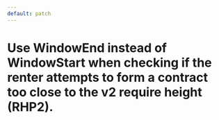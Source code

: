```yaml
---
default: patch
---
```


# Use WindowEnd instead of WindowStart when checking if the renter attempts to form a contract too close to the v2 require height (RHP2).
